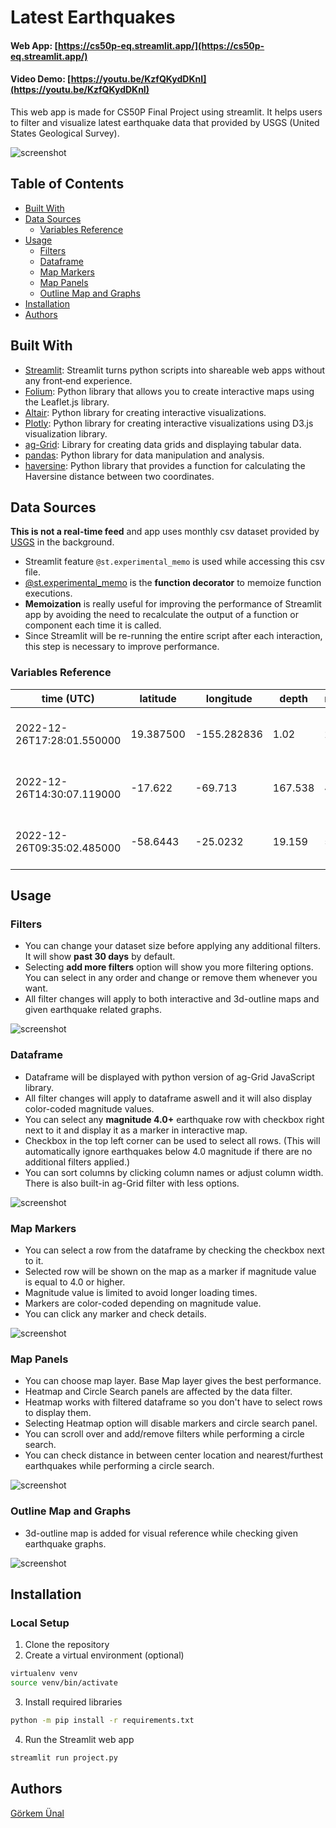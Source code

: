 
# Latest Earthquakes

#### Web App: [https://cs50p-eq.streamlit.app/](https://cs50p-eq.streamlit.app/)
#### Video Demo: [https://youtu.be/KzfQKydDKnI](https://youtu.be/KzfQKydDKnI)

This web app is made for CS50P Final Project using streamlit. It helps users to filter and
visualize latest earthquake data that provided by USGS (United States Geological Survey).

![screenshot](https://github.com/gorkemuna1/Latest-Earthquakes/blob/main/images/main.png?raw=true)
## Table of Contents

* [Built With](#built-with)
* [Data Sources](#data-sources)
    * [Variables Reference](#variables-reference)
* [Usage](#usage)
    * [Filters](#filters)
    * [Dataframe](#dataframe)
    * [Map Markers](#map-markers)
    * [Map Panels](#map-panels)
    * [Outline Map and Graphs](#map-panels)
* [Installation](#installation)
* [Authors](#authors)

## Built With

* [Streamlit](https://streamlit.io/): Streamlit turns python scripts into shareable web apps without any front‑end experience.
* [Folium](https://python-visualization.github.io/folium/): Python library that allows you to create interactive maps using the Leaflet.js library.
* [Altair](https://altair-viz.github.io/): Python library for creating interactive visualizations.
* [Plotly](https://plotly.com/python/): Python library for creating interactive visualizations using D3.js visualization library.
* [ag-Grid](https://pypi.org/project/streamlit-aggrid/): Library for creating data grids and displaying tabular data.
* [pandas](https://pandas.pydata.org/docs/): Python library for data manipulation and analysis.
* [haversine](https://pypi.org/project/haversine/): Python library that provides a function for calculating the Haversine distance between two coordinates.

## Data Sources

**This is not a real-time feed** and app uses monthly csv dataset provided by [USGS](https://earthquake.usgs.gov/) in the background. 
* Streamlit feature `@st.experimental_memo` is used while accessing this csv file.
* [@st.experimental_memo](https://docs.streamlit.io/library/api-reference/performance/st.experimental_memo) is the **function decorator** to memoize function executions.
* **Memoization** is really useful for improving the performance of Streamlit app by avoiding the need to recalculate the output of a function or component each time it is called.
* Since Streamlit will be re-running the entire script after each interaction, this step is necessary to improve performance.

### Variables Reference

|time (UTC)                 |latitude  |longitude   |depth   |mag |magType|place                          |type       |status    |locationSource|magSource|
|---------------------------|----------|------------|--------|----|-------|-------------------------------|-----------|----------|--------------|---------|
|2022-12-26T17:28:01.550000 |19.387500 |-155.282836 |1.02    |2.1 |md     |"7 km SW of Volcano, Hawaii"   |earthquake |automatic |hv            |hv       |
|2022-12-26T14:30:07.119000 |-17.622   |-69.713     |167.538 |4.4 |mb     |"Peru-Bolivia border region"   |earthquake |reviewed  |us            |us       |
|2022-12-26T09:35:02.485000 |-58.6443  |-25.0232    |19.159  |5.1 |mww    |"South Sandwich Islands region"|earthquake |reviewed  |us            |us       |

## Usage

### Filters

* You can change your dataset size before applying any additional filters. It will show **past 30 days** by default.
* Selecting **add more filters** option will show you more filtering options. You can select in any order and change or remove them whenever you want.
* All filter changes will apply to both interactive and 3d-outline maps and given earthquake related graphs.

![screenshot](https://github.com/gorkemuna1/Latest-Earthquakes/blob/main/images/filters.png?raw=true)

### Dataframe

* Dataframe will be displayed with python version of ag-Grid JavaScript library.
* All filter changes will apply to dataframe aswell and it will also display color-coded magnitude values.
* You can select any **magnitude 4.0+** earthquake row with checkbox right next to it and display it as a marker in interactive map.
* Checkbox in the top left corner can be used to select all rows. (This will automatically ignore earthquakes below 4.0 magnitude if there are no additional filters applied.)
* You can sort columns by clicking column names or adjust column width. There is also built-in ag-Grid filter with less options.

![screenshot](https://github.com/gorkemuna1/Latest-Earthquakes/blob/main/images/dataframe.png?raw=true)

### Map Markers

* You can select a row from the dataframe by checking the checkbox next to it.
* Selected row will be shown on the map as a marker if magnitude value is equal to 4.0 or higher.
* Magnitude value is limited to avoid longer loading times.
* Markers are color-coded depending on magnitude value.
* You can click any marker and check details.

![screenshot](https://github.com/gorkemuna1/Latest-Earthquakes/blob/main/images/markers.png?raw=true)

### Map Panels

* You can choose map layer. Base Map layer gives the best performance.
* Heatmap and Circle Search panels are affected by the data filter.
* Heatmap works with filtered dataframe so you don't have to select rows to display them.
* Selecting Heatmap option will disable markers and circle search panel.
* You can scroll over and add/remove filters while performing a circle search.
* You can check distance in between center location and nearest/furthest earthquakes while performing a circle search.

![screenshot](https://github.com/gorkemuna1/Latest-Earthquakes/blob/main/images/circle-search.png?raw=true)

### Outline Map and Graphs

* 3d-outline map is added for visual reference while checking given earthquake graphs.

![screenshot](https://github.com/gorkemuna1/Latest-Earthquakes/blob/main/images/graphs.png?raw=true)

## Installation

### Local Setup
1. Clone the repository
2. Create a virtual environment (optional)
```sh
virtualenv venv
source venv/bin/activate
```
3. Install required libraries
```sh
python -m pip install -r requirements.txt
```
4. Run the Streamlit web app
```sh
streamlit run project.py
```

## Authors
[Görkem Ünal](https://github.com/gorkemuna1)

